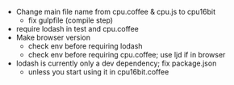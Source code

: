 <!-- ====|=========|=========|=========|=========|=========|======== -->
- Change main file name from cpu.coffee & cpu.js to cpu16bit
    - fix gulpfile (compile step)
- require lodash in test and cpu.coffee
- Make browser version
    - check env before requiring lodash
    - check env before requiring cpu.coffee; use ljd if in browser
- lodash is currently only a dev dependency; fix package.json
    - unless you start using it in cpu16bit.coffee
